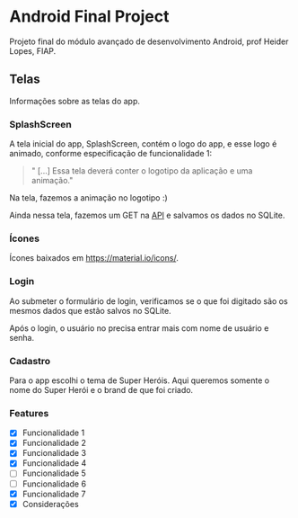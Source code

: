 # Android Final Project

Projeto final do módulo avançado de desenvolvimento Android, prof Heider Lopes, FIAP.

## Telas

Informações sobre as telas do app.

### SplashScreen

A tela inicial do app, SplashScreen, contém o logo do app, e esse logo é animado, conforme especificação de funcionalidade 1:

> " [...] Essa tela deverá conter o logotipo da aplicação e uma animação."

Na tela, fazemos a animação no logotipo :)

Ainda nessa tela, fazemos um GET na [API](http://www.mocky.io/v2/58b9b1740f0000b614f09d2f) e salvamos os dados no SQLite.

### Ícones

Ícones baixados em https://material.io/icons/.

### Login

Ao submeter o formulário de login, verificamos se o que foi digitado são os mesmos dados que estão salvos no SQLite.

Após o login, o usuário no precisa entrar mais com nome de usuário e senha.

### Cadastro

Para o app escolhi o tema de Super Heróis. Aqui queremos somente o nome do Super Herói e o brand de que foi criado.

### Features

- [x] Funcionalidade 1
- [x] Funcionalidade 2
- [x] Funcionalidade 3
- [x] Funcionalidade 4
- [ ] Funcionalidade 5
- [ ] Funcionalidade 6
- [x] Funcionalidade 7
- [x] Considerações

